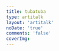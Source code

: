 ```yaml
---
title: tubatuba
type: artitalk
layout: 'artitalk'
noDate: 'true'
comments: 'false'
coverImg: 
---
```


<head>
  <script src="https://libs.baidu.com/jquery/2.0.0/jquery.min.js"></script>
</head>
  <body>
	 <script type="text/javascript" src="https://unpkg.com/artitalk"></script>
		<div id="artitalk_main"></div>
			  		<script>
					new Artitalk({
					serverURL: 'https://server.psywhl.top',
					appId:  'rjrwUkBe3PSg3IenWp8yViyx-MdYXbMMI',
					appKey: 'QSPYXHORLf4dD58wweg27EEL',
					pageSize: '5',//每页显示说说的数量
					shuoPla: '只有鲸鱼才能tubatuba~',
					avatarPla: 'abaaba',
					motion: 1,
					color1: '',
					color2: '',
					color3: '',
					atEmoji: {
					},
				})
			  </script>
			  <div id="artitalk_main"></div>
              <script type="text/javascript" src="https://unpkg.com/artitalk"></script>
 </body>
